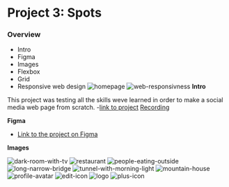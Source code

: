 # Project 3: Spots

### Overview

- Intro
- Figma
- Images
- Flexbox
- Grid
- Responsive web design
  ![homepage](./images/Sprint-3-home-screenshot.png)
  ![web-responsivness](./images/sprint-3-responsive.png)
  **Intro**

This project was testing all the skills weve learned in order to make a social media web page from scratch. -[link to project](https://emmanuelgutierrez777.github.io/se_project_spots/)
[Recording](https://drive.google.com/file/d/1TTGBTYkNhvpQwDSj3TfVrUrLz5oCp6K-/view?usp=drive_link)

**Figma**

- [Link to the project on Figma](https://www.figma.com/file/BBNm2bC3lj8QQMHlnqRsga/Sprint-3-Project-%E2%80%94-Spots?type=design&node-id=2%3A60&mode=design&t=afgNFybdorZO6cQo-1)

**Images**

![dark-room-with-tv](./images/1-photo-by-moritz-feldmann-from-pexels.jpg)
![restaurant](./images/2-photo-by-ceiline-from-pexels.jpg)
![people-eating-outside](./images/3-photo-by-tubanur-dogan-from-pexels.jpg)
![long-narrow-bridge](./images/4-photo-by-maurice-laschet-from-pexels.jpg)
![tunnel-with-morning-light](./images/5-photo-by-van-anh-nguyen-from-pexels.jpg)
![mountain-house](./images/6-photo-by-moritz-feldmann-from-pexels.jpg)
![profile-avatar](./images/avatar.jpg)
![edit-icon](./images/Edit%20Icon.svg)
![logo](./images/Logo.svg)
![plus-icon](./images/Plus%20icon.svg)
